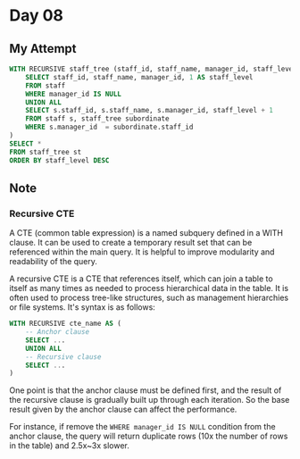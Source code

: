 # Day 08

## My Attempt

```sql
WITH RECURSIVE staff_tree (staff_id, staff_name, manager_id, staff_level) AS (
	SELECT staff_id, staff_name, manager_id, 1 AS staff_level
	FROM staff
	WHERE manager_id IS NULL
	UNION ALL 
	SELECT s.staff_id, s.staff_name, s.manager_id, staff_level + 1
	FROM staff s, staff_tree subordinate
	WHERE s.manager_id  = subordinate.staff_id
)
SELECT * 
FROM staff_tree st
ORDER BY staff_level DESC 
```

## Note

### Recursive CTE

A CTE (common table expression) is a named subquery defined in a WITH clause. It can be used to create a temporary result set that can be referenced within the main query. It is helpful to improve modularity and readability of the query.

A recursive CTE is a CTE that references itself, which can join a table to itself as many times as needed to process hierarchical data in the table. It is often used to process tree-like structures, such as management hierarchies or file systems. It's syntax is as follows:

```sql
WITH RECURSIVE cte_name AS (
    -- Anchor clause
    SELECT ...
    UNION ALL
    -- Recursive clause
    SELECT ...
)
```

One point is that the anchor clause must be defined first, and the result of the recursive clause is gradually built up through each iteration. So the base result given by the anchor clause can affect the performance.

For instance, if remove the `WHERE manager_id IS NULL` condition from the anchor clause, the query will return duplicate rows (10x the number of rows in the table) and 2.5x~3x slower.
